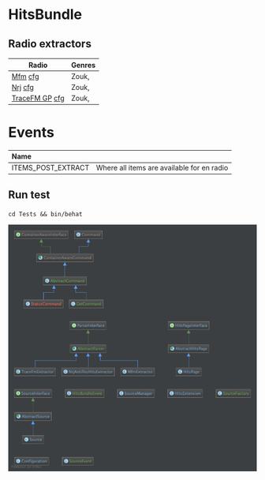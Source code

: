 HitsBundle
===============

## Radio extractors

  Radio                                | Genres
  -----------------------------------  | -------------
  [Mfm](http://mfmtv.tv) [cfg](Resources/config/radio_mfm.yml)              | Zouk, 
  [Nrj](http://nrjantilles.com) [cfg](Resources/config/radio_nrj.yml)         | Zouk, 
  [TraceFM GP](http://gp.trace.fm) [cfg](Resources/config/radio_trace.xml)      | Zouk, 

Events
======

| Name                         |                                                                                  |
|:---------------------------- |:--------------------------------------------------------------------------------:|
| ITEMS_POST_EXTRACT              | Where all items are available for en radio   |


##  Run test

    cd Tests && bin/behat

![Pseudoarchi](Resources/docs/diagram.png)
